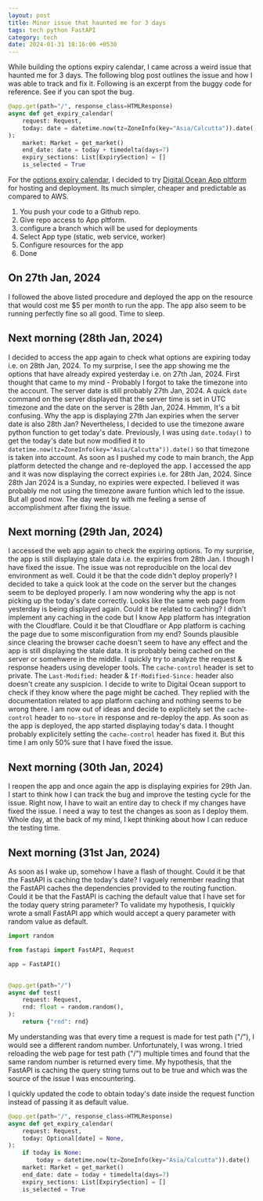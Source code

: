 ```yaml
---
layout: post
title: Minor issue that haunted me for 3 days
tags: tech python FastAPI
category: tech
date: 2024-01-31 18:16:00 +0530
---
```


While building the options expiry calendar, I came across a weird issue that haunted me for 3 days. The following blog post outlines the issue and how I was able to track and fix it. Following is an excerpt from the buggy code for reference. See if you can spot the bug.

```python
@app.get(path="/", response_class=HTMLResponse)
async def get_expiry_calendar(
    request: Request,
    today: date = datetime.now(tz=ZoneInfo(key="Asia/Calcutta")).date(),
):
    market: Market = get_market()
    end_date: date = today + timedelta(days=7)
    expiry_sections: List[ExpirySection] = []
    is_selected = True
```

For the [options expiry calendar](https://priyankt.com/posts/building-expiry-calendar/), I decided to try [Digital Ocean App pltform](https://www.digitalocean.com/products/app-platform) for hosting and deployment. Its much simpler, cheaper and predictable as compared to AWS.

1. You push your code to a Github repo.
2. Give repo access to App pltform.
3. configure a branch which will be used for deployments
4. Select App type (static, web service, worker)
5. Configure resources for the app
6. Done

## On 27th Jan, 2024

I followed the above listed procedure and deployed the app on the resource that would cost me $5 per month to run the app. The app also seem to be running perfectly fine so all good. Time to sleep. 

## Next morning (28th Jan, 2024)

I decided to access the app again to check what options are expiring today i.e. on 28th Jan, 2024. To my surprise, I see the app showing me the options that have already expired yesterday i.e. on 27th Jan, 2024. First thought that came to my mind - Probably I forgot to take the timezone into the account. The server date is still probably 27th Jan, 2024. A quick `date` command on the server displayed that the server time is set in UTC timezone and the date on the server is 28th Jan, 2024. Hmmm, It's a bit confusing. Why the app is displaying 27th Jan expiries when the server date is also 28th Jan? Nevertheless, I decided to use the timezone aware python function to get today's date. Previously, I was using `date.today()` to get the today's date but now modified it to `datetime.now(tz=ZoneInfo(key="Asia/Calcutta")).date()` so that timezone is taken into account. As soon as I pushed my code to main branch, the App platform detected the change and re-deployed the app. I accessed the app and it was now displaying the correct expiries i.e. for 28th Jan, 2024. Since 28th Jan 2024 is a Sunday, no expiries were expected. I believed it was probably me not using the timezone aware funtion which led to the issue. But all good now. The day went by with me feeling a sense of accomplishment after fixing the issue.

## Next morning (29th Jan, 2024)

I accessed the web app again to check the expiring options. To my surprise, the app is still displaying stale data i.e. the expiries from 28th Jan. I though I have fixed the issue. The issue was not reproducible on the local dev environment as well. Could it be that the code didn't deploy properly? I decided to take a quick look at the code on the server but the changes seem to be deployed properly. I am now wondering why the app is not picking up the today's date correctly. Looks like the same web page from yesterday is being displayed again. Could it be related to caching? I didn't implement any caching in the code but I know App platform has integration with the Cloudflare. Could it be that Cloudflare or App platform is caching the page due to some misconfiguration from my end? Sounds plausible since clearing the browser cache doesn't seem to have any effect and the app is still displaying the stale data. It is probably being cached on the server or somehwere in the middle. I quickly try to analyze the request & response headers using developer tools. The `cache-control` header is set to private. The `Last-Modified:` header & `If-Modified-Since:` header also doesn't create any suspicion. I decide to write to Digital Ocean support to check if they know where the page might be cached. They replied with the documentation related to app platform caching and nothing seems to be wrong there. I am now out of ideas and decide to explicitely set the `cache-control` header to `no-store` in response and re-deploy the app. As soon as the app is deployed, the app started displaying today's data. I thought probably explicitely setting the `cache-control` header has fixed it. But this time I am only 50% sure that I have fixed the issue.

## Next morning (30th Jan, 2024)

I reopen the app and once again the app is displaying expiries for 29th Jan. I start to think how I can track the bug and improve the testing cycle for the issue. Right now, I have to wait an entire day to check if my changes have fixed the issue. I need a way to test the changes as soon as I deploy them. Whole day, at the back of my mind, I kept thinking about how I can reduce the testing time.

## Next morning (31st Jan, 2024)

As soon as I wake up, somehow I have a flash of thought. Could it be that the FastAPI is caching the today's date? I vaguely remember reading that the FastAPI caches the dependencies provided to the routing function. Could it be that the FastAPI is caching the default value that I have set for the today query string parameter? To validate my hypothesis, I quickly wrote a small FastAPI app which would accept a query parameter with random value as default.

```python
import random

from fastapi import FastAPI, Request

app = FastAPI()


@app.get(path="/")
async def test(
    request: Request,
    rnd: float = random.random(),
):
    return {"rnd": rnd}
```

My understanding was that every time a request is made for test path ("/"), I would see a different random number. Unfortunately, I was wrong. I tried reloading the web page for test path ("/") multiple times and found that the same random number is returned every time. My hypothesis, that the FastAPI is caching the query string turns out to be true and which was the source of the issue I was encountering.

I quickly updated the code to obtain today's date inside the request function instead of passing it as default value.

```python
@app.get(path="/", response_class=HTMLResponse)
async def get_expiry_calendar(
    request: Request,
    today: Optional[date] = None,
):
	if today is None:
        today = datetime.now(tz=ZoneInfo(key="Asia/Calcutta")).date()
    market: Market = get_market()
    end_date: date = today + timedelta(days=7)
    expiry_sections: List[ExpirySection] = []
    is_selected = True
```
